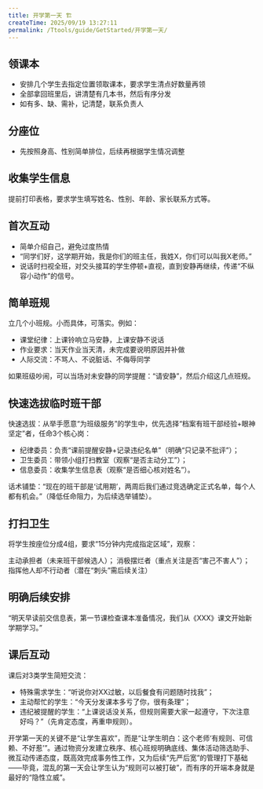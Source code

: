 ```yaml
---
title: 开学第一天 🏗️
createTime: 2025/09/19 13:27:11
permalink: /Ttools/guide/GetStarted/开学第一天/
---
```


## 领课本
- 安排几个学生去指定位置领取课本，要求学生清点好数量再领
- 全部拿回班里后，讲清楚有几本书，然后有序分发
- 如有多、缺、需补，记清楚，联系负责人

## 分座位

- 先按照身高、性别简单排位，后续再根据学生情况调整

## 收集学生信息

提前打印表格，要求学生填写姓名、性别、年龄、家长联系方式等。

## 首次互动

- 简单介绍自己，避免过度热情
- “同学们好，这学期开始，我是你们的班主任，我姓X，你们可以叫我X老师。”
- 说话时扫视全班，对交头接耳的学生停顿+直视，直到安静再继续，传递“不纵容小动作”的信号。
## 简单班规

立几个小班规。小而具体，可落实。例如：

- 课堂纪律：上课铃响立马安静，上课安静不说话
- 作业要求：当天作业当天清，未完成要说明原因并补做
- 人际交流：不骂人、不说脏话、不侮辱同学

如果班级吵闹，可以当场对未安静的同学提醒：“请安静”，然后介绍这几点班规。

## 快速选拔临时班干部

 快速选拔：从举手愿意“为班级服务”的学生中，优先选择“档案有班干部经验+眼神坚定”者，任命3个核心岗：

- 纪律委员：负责“课前提醒安静+记录违纪名单”（明确“只记录不批评”）；
- 卫生委员：带领小组打扫教室（观察“是否主动分工”）；
- 信息委员：收集学生信息表（观察“是否细心核对姓名”）。

话术铺垫：“现在的班干部是‘试用期’，两周后我们通过竞选确定正式名单，每个人都有机会。”（降低任命阻力，为后续选举铺垫）。

## 打扫卫生

将学生按座位分成4组，要求“15分钟内完成指定区域”，观察：

主动承担者（未来班干部候选人）；
消极摆烂者（重点关注是否“害己不害人”）；
指挥他人却不行动者（潜在“刺头”需后续关注）

## 明确后续安排


“明天早读前交信息表，第一节课检查课本准备情况，我们从《XXX》课文开始新学期学习。”

## 课后互动

课后对3类学生简短交流：
- 特殊需求学生：“听说你对XX过敏，以后餐食有问题随时找我”；
- 主动帮忙的学生：“今天分发课本多亏了你，很有条理”；
- 违纪被提醒的学生：“上课说话没关系，但规则需要大家一起遵守，下次注意好吗？”（先肯定态度，再重申规则）。

开学第一天的关键不是“让学生喜欢”，而是“让学生明白：这个老师‘有规则、可信赖、不好惹’”。通过物资分发建立秩序、核心班规明确底线、集体活动筛选助手、微互动传递态度，既高效完成事务性工作，又为后续“先严后宽”的管理打下基础——毕竟，混乱的第一天会让学生认为“规则可以被打破”，而有序的开端本身就是最好的“隐性立威”。